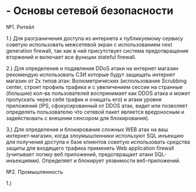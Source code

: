 # - Основы сетевой безопасности

№1. Ритейл

1.) Для разграничения доступа из интернета к публикуемому сервису советую использовать межсетевой экран с использованием next generation firewall, так как в ней присутствует система предотвращения вторжений и включает все функции stateful firewall.

2.) Для определения и подавления DDoS атаки на интернет магазин рекомендую использовать СЗИ которые будут защищать интернет магазин от 2х типов атак: Волюметрических (использование Scrubbing center, строит профиль трафика и с увеличением сессии на странные (большие) кол-ва пользователей воспринимает как DDOS атака и может пропускать через себя трафик и очищать его)  и атаки уровня приложений (IPS, сфокусированный от DDOS атак, видит или позволяет определять пользователю что сетевой пакет является вредоносным и задействовать с внешним сенсором для блокирования).

3.) Для определения и блокирования сложных WEB атак на ваш интернет-магазин, когда злоумышленники используют SQL инъекцию для получения доступа к базе клиентов советую использовать средства защиты для входящего трафика применять Web application firewall (учитывает логику веб приложений, предотвращает атаки SQL- инъекциями). Определяет и блокирует уязвимости веб-приложений.

№2. Промышленность

1.) 

